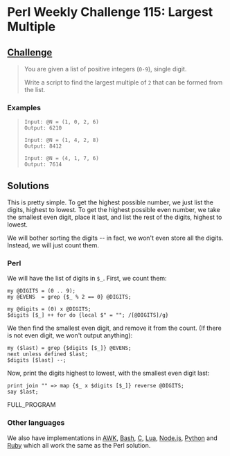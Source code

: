 # Perl Weekly Challenge 115: Largest Multiple

## [Challenge](https://perlweeklychallenge.org/blog/perl-weekly-challenge-115/#TASK2)

> You are given a list of positive integers (`0-9`), single digit.
> 
> Write a script to find the largest multiple of `2` that can be formed
> from the list.

### Examples
>     Input: @N = (1, 0, 2, 6)
>     Output: 6210
>     
>     Input: @N = (1, 4, 2, 8)
>     Output: 8412
>     
>     Input: @N = (4, 1, 7, 6)
>     Output: 7614

## Solutions

This is pretty simple. To get the highest possible number, we just 
list the digits, highest to lowest. To get the highest possible even
number, we take the smallest even digit, place it last, and list the
rest of the digits, highest to lowest.

We will bother sorting the digits -- in fact, we won't even store all
the digits. Instead, we will just count them.

### Perl
We will have the list of digits in `$_`. First, we count them:
~~~~
my @DIGITS = (0 .. 9);
my @EVENS  = grep {$_ % 2 == 0} @DIGITS;

my @digits = (0) x @DIGITS;
$digits [$_] ++ for do {local $" = ""; /[@DIGITS]/g}
~~~~
We then find the smallest even digit, and remove it from the count.
(If there is not even digit, we won't output anything):
~~~~
my ($last) = grep {$digits [$_]} @EVENS;
next unless defined $last;
$digits [$last] --;
~~~~

Now, print the digits highest to lowest, with the smallest even digit last:
~~~~
print join "" => map {$_ x $digits [$_]} reverse @DIGITS;
say $last;
~~~~

FULL_PROGRAM


### Other languages

We also have implementations in [AWK](#github), [Bash](#github), [C](#github),
[Lua](#github), [Node.js](#github), [Python](#github) and [Ruby](#github)
which all work the same as the Perl solution.
